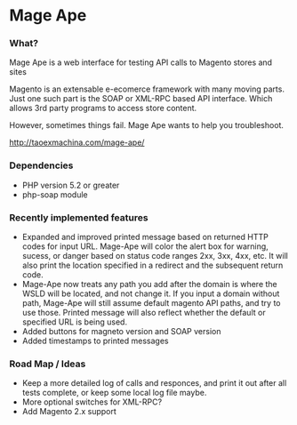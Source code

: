 Mage Ape
========

### What?

Mage Ape is a web interface for testing API calls to Magento stores and sites

Magento is an extensable e-ecomerce framework with many moving parts. Just one such part is the SOAP or XML-RPC based API interface. Which allows 3rd party programs to access store content.

However, sometimes things fail. Mage Ape wants to help you troubleshoot.

<http://taoexmachina.com/mage-ape/>

### Dependencies

* PHP version 5.2 or greater
* php-soap module


### Recently implemented features

* Expanded and improved printed message based on returned HTTP codes for input URL. Mage-Ape will color the alert box for warning, sucess, or danger based on status code ranges 2xx, 3xx, 4xx, etc. It will also print the location specified in a redirect and the subsequent return code. 
* Mage-Ape now treats any path you add after the domain is where the WSLD will be located, and not change it. If you input a domain without path, Mage-Ape will still assume default magento API paths, and try to use those. Printed message will also reflect whether the default or specified URL is being used.
* Added buttons for magneto version and SOAP version 
* Added timestamps to printed messages

### Road Map / Ideas

* Keep a more detailed log of calls and responces, and print it out after all tests complete, or keep some local log file maybe.
* More optional switches for XML-RPC?
* Add Magento 2.x support
